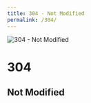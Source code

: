 ```yaml
---
title: 304 - Not Modified
permalink: /304/
---
```

<div>
    <img src="http://media.gettyimages.com/photos/high-angle-view-of-squirrel-stretching-at-parco-del-valentino-picture-id593456375" alt="304 - Not Modified" />
    <h1>304</h1>
    <h2>Not Modified</h2>
</div>
